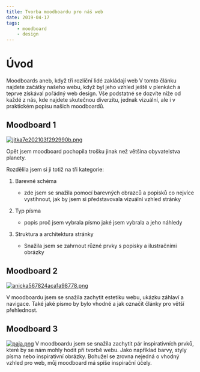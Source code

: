 ```yaml
---
title: Tvorba moodboardu pro náš web
date: 2019-04-17
tags: 
    - moodboard
    - design
---
```


# Úvod
Moodboards aneb, když tři rozliční lidé zakládají web
V tomto článku najdete začátky našeho webu, když byl jeho vzhled ještě v plenkách a teprve získával pořádný web design. Vše podstatné se dozvíte níže od každé z nás, kde najdete skutečnou diverzitu, jednak vizuální, ale i v praktickém popisu našich moodboardů.

## Moodboard 1

[![jitka7e202103f292990b.png](https://www.2i.cz/images/2019/04/17/jitka7e202103f292990b.png)](https://www.2i.cz/i/fhYx8)

 Opět jsem moodboard pochopila trošku jinak než většina obyvatelstva planety. 

 
 Rozdělila jsem si ji totiž na tři kategorie: 

 1. Barevné schéma 
    - zde jsem se snažila pomocí barevných obrazců a popisků co nejvíce vystihnout, jak by jsem si představovala vizuální vzhled stránky
    
 2. Typ písma 
    - popis proč jsem vybrala písmo jaké jsem vybrala a jeho náhledy

 3. Struktura a architektura stránky
    - Snažila jsem se zahrnout různé prvky s popisky a ilustračními obrázky

## Moodboard 2
[![anicka567824aca1a98778.png](https://www.2i.cz/images/2019/04/17/anicka567824aca1a98778.png)](https://www.2i.cz/i/fhj1Z)

 V moodboardu jsem se snažila zachytit estetiku webu, ukázku záhlaví a navigace. Také jaké písmo by bylo vhodné a jak označit články pro větší přehlednost.

## Moodboard 3
[![paja.png](https://www.2i.cz/images/2019/04/17/paja.png)](https://www.2i.cz/i/fhkzM)
V moodboardu jsem se snažila zachytit pár inspirativních prvků, které by se nám mohly hodit při tvorbě webu. Jako například barvy, styly písma nebo inspirativní obrázky. Bohužel se zrovna nejedná o vhodný vzhled pro web, můj moodboard má spíše inspirační účely. 